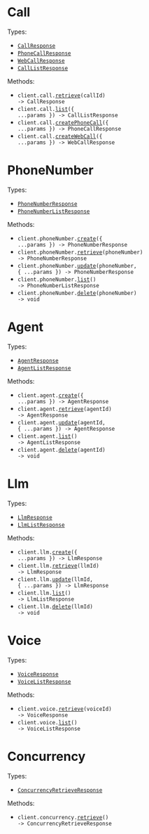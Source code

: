 # Call

Types:

- <code><a href="./src/resources/call.ts">CallResponse</a></code>
- <code><a href="./src/resources/call.ts">PhoneCallResponse</a></code>
- <code><a href="./src/resources/call.ts">WebCallResponse</a></code>
- <code><a href="./src/resources/call.ts">CallListResponse</a></code>

Methods:

- <code title="get /v2/get-call/{call_id}">client.call.<a href="./src/resources/call.ts">retrieve</a>(callId) -> CallResponse</code>
- <code title="post /v2/list-calls">client.call.<a href="./src/resources/call.ts">list</a>({ ...params }) -> CallListResponse</code>
- <code title="post /v2/create-phone-call">client.call.<a href="./src/resources/call.ts">createPhoneCall</a>({ ...params }) -> PhoneCallResponse</code>
- <code title="post /v2/create-web-call">client.call.<a href="./src/resources/call.ts">createWebCall</a>({ ...params }) -> WebCallResponse</code>

# PhoneNumber

Types:

- <code><a href="./src/resources/phone-number.ts">PhoneNumberResponse</a></code>
- <code><a href="./src/resources/phone-number.ts">PhoneNumberListResponse</a></code>

Methods:

- <code title="post /create-phone-number">client.phoneNumber.<a href="./src/resources/phone-number.ts">create</a>({ ...params }) -> PhoneNumberResponse</code>
- <code title="get /get-phone-number/{phone_number}">client.phoneNumber.<a href="./src/resources/phone-number.ts">retrieve</a>(phoneNumber) -> PhoneNumberResponse</code>
- <code title="patch /update-phone-number/{phone_number}">client.phoneNumber.<a href="./src/resources/phone-number.ts">update</a>(phoneNumber, { ...params }) -> PhoneNumberResponse</code>
- <code title="get /list-phone-numbers">client.phoneNumber.<a href="./src/resources/phone-number.ts">list</a>() -> PhoneNumberListResponse</code>
- <code title="delete /delete-phone-number/{phone_number}">client.phoneNumber.<a href="./src/resources/phone-number.ts">delete</a>(phoneNumber) -> void</code>

# Agent

Types:

- <code><a href="./src/resources/agent.ts">AgentResponse</a></code>
- <code><a href="./src/resources/agent.ts">AgentListResponse</a></code>

Methods:

- <code title="post /create-agent">client.agent.<a href="./src/resources/agent.ts">create</a>({ ...params }) -> AgentResponse</code>
- <code title="get /get-agent/{agent_id}">client.agent.<a href="./src/resources/agent.ts">retrieve</a>(agentId) -> AgentResponse</code>
- <code title="patch /update-agent/{agent_id}">client.agent.<a href="./src/resources/agent.ts">update</a>(agentId, { ...params }) -> AgentResponse</code>
- <code title="get /list-agents">client.agent.<a href="./src/resources/agent.ts">list</a>() -> AgentListResponse</code>
- <code title="delete /delete-agent/{agent_id}">client.agent.<a href="./src/resources/agent.ts">delete</a>(agentId) -> void</code>

# Llm

Types:

- <code><a href="./src/resources/llm.ts">LlmResponse</a></code>
- <code><a href="./src/resources/llm.ts">LlmListResponse</a></code>

Methods:

- <code title="post /create-retell-llm">client.llm.<a href="./src/resources/llm.ts">create</a>({ ...params }) -> LlmResponse</code>
- <code title="get /get-retell-llm/{llm_id}">client.llm.<a href="./src/resources/llm.ts">retrieve</a>(llmId) -> LlmResponse</code>
- <code title="patch /update-retell-llm/{llm_id}">client.llm.<a href="./src/resources/llm.ts">update</a>(llmId, { ...params }) -> LlmResponse</code>
- <code title="get /list-retell-llms">client.llm.<a href="./src/resources/llm.ts">list</a>() -> LlmListResponse</code>
- <code title="delete /delete-retell-llm/{llm_id}">client.llm.<a href="./src/resources/llm.ts">delete</a>(llmId) -> void</code>

# Voice

Types:

- <code><a href="./src/resources/voice.ts">VoiceResponse</a></code>
- <code><a href="./src/resources/voice.ts">VoiceListResponse</a></code>

Methods:

- <code title="get /get-voice/{voice_id}">client.voice.<a href="./src/resources/voice.ts">retrieve</a>(voiceId) -> VoiceResponse</code>
- <code title="get /list-voices">client.voice.<a href="./src/resources/voice.ts">list</a>() -> VoiceListResponse</code>

# Concurrency

Types:

- <code><a href="./src/resources/concurrency.ts">ConcurrencyRetrieveResponse</a></code>

Methods:

- <code title="get /get-concurrency">client.concurrency.<a href="./src/resources/concurrency.ts">retrieve</a>() -> ConcurrencyRetrieveResponse</code>
